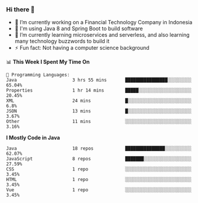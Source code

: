 ### Hi there 👋

<!--
**mazzama/mazzama** is a ✨ _special_ ✨ repository because its `README.md` (this file) appears on your GitHub profile.

Here are some ideas to get you started:

- 🔭 I’m currently working on ...
- 🌱 I’m currently learning ...
- 👯 I’m looking to collaborate on ...
- 🤔 I’m looking for help with ...
- 💬 Ask me about ...
- 📫 How to reach me: ...
- 😄 Pronouns: ...
- ⚡ Fun fact: ...
-->

- 🔭 I’m currently working on a Financial Technology Company in Indonesia
- :gun: I'm using Java 8 and Spring Boot to build software
- 🌱 I’m currently learning microservices and serverless, and also learning many technology buzzwords to build it
- ⚡ Fun fact: Not having a computer science background

<!--START_SECTION:waka-->
📊 **This Week I Spent My Time On** 

```text
💬 Programming Languages: 
Java                     3 hrs 55 mins       ████████████████░░░░░░░░░   65.04% 
Properties               1 hr 14 mins        █████░░░░░░░░░░░░░░░░░░░░   20.45% 
XML                      24 mins             █░░░░░░░░░░░░░░░░░░░░░░░░   6.8% 
JSON                     13 mins             █░░░░░░░░░░░░░░░░░░░░░░░░   3.67% 
Other                    11 mins             ░░░░░░░░░░░░░░░░░░░░░░░░░   3.16%

```

**I Mostly Code in Java** 

```text
Java                     18 repos            ███████████████░░░░░░░░░░   62.07% 
JavaScript               8 repos             ███████░░░░░░░░░░░░░░░░░░   27.59% 
CSS                      1 repo              ░░░░░░░░░░░░░░░░░░░░░░░░░   3.45% 
HTML                     1 repo              ░░░░░░░░░░░░░░░░░░░░░░░░░   3.45% 
Vue                      1 repo              ░░░░░░░░░░░░░░░░░░░░░░░░░   3.45%

```



<!--END_SECTION:waka-->
